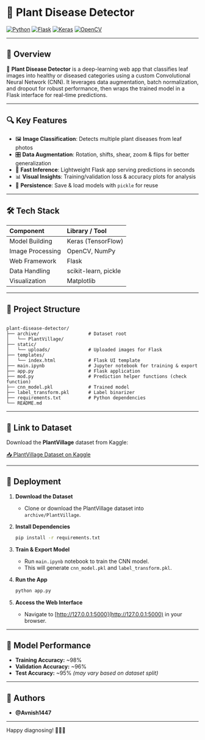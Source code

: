 # 🌿 Plant Disease Detector

[![Python](https://img.shields.io/badge/Python-3.8%2B-blue)](https://www.python.org/)  [![Flask](https://img.shields.io/badge/Flask-1.1.2-green)](https://flask.palletsprojects.com/)  [![Keras](https://img.shields.io/badge/Keras-2.4.3-red)](https://keras.io/)  [![OpenCV](https://img.shields.io/badge/OpenCV-4.5.1-yellow)](https://opencv.org/)  

---

## 📌 Overview

🌱 **Plant Disease Detector** is a deep-learning web app that classifies leaf images into healthy or diseased categories using a custom Convolutional Neural Network (CNN). It leverages data augmentation, batch normalization, and dropout for robust performance, then wraps the trained model in a Flask interface for real-time predictions.  

---

## 🔍 Key Features

- 🖼️ **Image Classification**: Detects multiple plant diseases from leaf photos  
- 🎛️ **Data Augmentation**: Rotation, shifts, shear, zoom & flips for better generalization  
- 🚀 **Fast Inference**: Lightweight Flask app serving predictions in seconds  
- 📊 **Visual Insights**: Training/validation loss & accuracy plots for analysis  
- 🔄 **Persistence**: Save & load models with `pickle` for reuse  

---

## 🛠️ Tech Stack

| Component                | Library / Tool          |
| :----------------------- | :---------------------- |
| Model Building           | Keras (TensorFlow)      |
| Image Processing         | OpenCV, NumPy           |
| Web Framework            | Flask                   |
| Data Handling            | scikit-learn, pickle    |
| Visualization            | Matplotlib              |

---

## 📂 Project Structure

```

plant-disease-detector/
├── archive/                  # Dataset root
│   └── PlantVillage/
├── static/
│   └── uploads/              # Uploaded images for Flask
├── templates/
│   └── index.html            # Flask UI template
├── main.ipynb                # Jupyter notebook for training & export
├── app.py                    # Flask application
├── mod.py                    # Prediction helper functions (check function)
├── cnn_model.pkl             # Trained model
├── label_transform.pkl       # Label binarizer
├── requirements.txt          # Python dependencies
└── README.md  
````

---

## 🔗 Link to Dataset

Download the **PlantVillage** dataset from Kaggle:

[📥 PlantVillage Dataset on Kaggle](https://www.kaggle.com/datasets/emmarex/plantdisease)

---

## 🚀 Deployment

1. **Download the Dataset**
   - Clone or download the PlantVillage dataset into `archive/PlantVillage`.
2. **Install Dependencies**
   ```bash
   pip install -r requirements.txt


3. **Train & Export Model**

   * Run `main.ipynb` notebook to train the CNN model.
   * This will generate `cnn_model.pkl` and `label_transform.pkl`.
4. **Run the App**

   ```bash
   python app.py
   ```
5. **Access the Web Interface**

   * Navigate to [http://127.0.0.1:5000](http://127.0.0.1:5000) in your browser.

---

## 🎯 Model Performance

* **Training Accuracy:** \~98%
* **Validation Accuracy:** \~96%
* **Test Accuracy:** \~95% *(may vary based on dataset split)*


---

## 🤝 Authors

* **@Avnish1447**

---


Happy diagnosing! 🌾🔬😁
